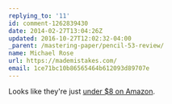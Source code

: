 ```yaml
---
replying_to: '11'
id: comment-1262839430
date: 2014-02-27T13:04:26Z
updated: 2016-10-27T12:02:32-04:00
_parent: /mastering-paper/pencil-53-review/
name: Michael Rose
url: https://mademistakes.com/
email: 1ce71bc10b86565464b612093d89707e
---
```


Looks like they're just [under $8 on Amazon](https://amzn.to/2Qg67nt).
